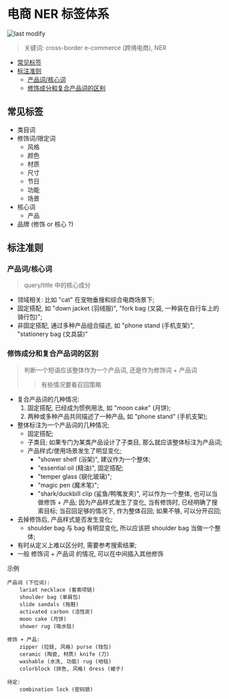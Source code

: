 电商 NER 标签体系
===
<!--START_SECTION:badge-->

![last modify](https://img.shields.io/static/v1?label=last%20modify&message=2022-12-16%2022%3A31%3A45&color=yellowgreen&style=flat-square)

<!--END_SECTION:badge-->
<!--info
top: false
hidden: true
-->

> 关键词: cross-border e-commerce (跨境电商), NER

<!-- TOC -->
- [常见标签](#常见标签)
- [标注准则](#标注准则)
    - [产品词/核心词](#产品词核心词)
    - [修饰成分和复合产品词的区别](#修饰成分和复合产品词的区别)
<!-- TOC -->


## 常见标签

- 类目词
- 修饰词/限定词
    - 风格
    - 颜色
    - 材质
    - 尺寸
    - 节日
    - 功能
    - 场景
- 核心词
    - 产品
- 品牌 (修饰 or 核心 ?)


## 标注准则

### 产品词/核心词
> query/title 中的核心成分
- 领域相关: 比如 "cat" 在宠物垂搜和综合电商场景下;
- 固定搭配, 如 "down jacket (羽绒服)", "fork bag (叉袋, 一种装在自行车上的骑行包)";
- 非固定搭配, 通过多种产品组合描述, 如 "phone stand (手机支架)", "stationery bag (文具袋)"

### 修饰成分和复合产品词的区别
> 判断一个短语应该整体作为一个产品词, 还是作为修饰词 + 产品词
>> 有些情况要看召回策略

- 复合产品词的几种情况:
    1. 固定搭配, 已经成为惯例用法, 如 "moon cake" (月饼);
    2. 两种或多种产品共同描述了一种产品, 如 "phone stand" (手机支架);
- 整体标注为一个产品词的几种情况;
    - 固定搭配;
    - 子类目; 如果专门为某类产品设计了子类目, 那么就应该整体标注为产品词;
    - 产品样式/使用场景发生了明显变化;
        - "shower shelf (浴架)", 建议作为一个整体;
        - "essential oil (精油)", 固定搭配;
        - "temper glass (钢化玻璃)";
        - "magic pen (魔术笔)";
        - "shark/duckbill clip (鲨鱼/鸭嘴发夹)", 可以作为一个整体, 也可以当做修饰 + 产品; 因为产品样式发生了变化, 当有修饰时, 已经明确了搜索目标; 当召回足够的情况下, 作为整体召回; 如果不够, 可以分开召回;
- 去掉修饰后, 产品样式是否发生变化;
    - shoulder bag 与 bag 有明显变化, 所以应该把 shoulder bag 当做一个整体;
- 有时从定义上难以区分时, 需要参考搜索结果;
- 一般 修饰词 + 产品词 的情况, 可以在中间插入其他修饰

示例
```
产品词 (下位词):
    lariat necklace (套索项链)
    shoulder bag (单肩包)
    slide sandals (拖鞋)
    activated carbon (活性炭)
    moon cake (月饼)
    shower rug (吸水毯)

修饰 + 产品:
    zipper (拉链, 风格) purse (钱包)
    ceramic (陶瓷, 材质) knife (刀)
    washable (水洗, 功能) rug (地毯)
    colorblock (拼色, 风格) dress (裙子)

待定:
    combination lock (密码锁)
```

